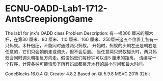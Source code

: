 # ECNU-OADD-Lab1-1712-AntsCreepiongGame
 The lab1 for jnk's OADD class
Problem Description: 
有一根300 厘米的细木杆，在第30 厘米、80 厘米、110 厘米、160 厘米、250厘米这五个位置上各有一只蚂蚁。木杆很细，不能同时通过两只蚂蚁。
开始时，蚂蚁的头朝左还是朝右是任意的，它们只会朝前走或调头，但不会后退。
当任意两只蚂蚁碰头时，两只蚂蚁会同时调头朝相反方向走。假设蚂蚁们每秒钟可以走5 厘米的距离。
请编写一个程序，计算各种可能情形下所有蚂蚁都离开木杆的最小时间和最大时间。

CodeBlocks 16.0.4
Qt Creator 4.8.2
Based on Qt 5.9.8 MSVC 2015 32bit
